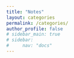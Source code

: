 ```yaml
---
title: "Notes"
layout: categories
permalink: /categories/
author_profile: false
# sidebar_main: true
# sidebar:
#     nav: "docs"
---
```

